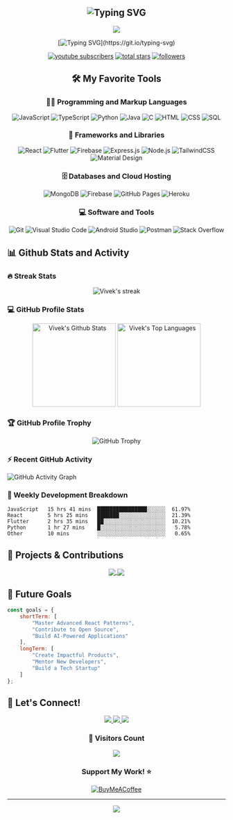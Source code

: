 <h2 align="center">
  <img src="https://readme-typing-svg.demolab.com?font=Fira+Code&size=30&duration=3000&pause=1000&color=F7F7F7&center=true&vCenter=true&repeat=false&width=435&lines=Welcome+to+my+Profile!;I'm+Vivek+Chavda" alt="Typing SVG" />
</h2>

<p align="center">
  <a href="https://github.com/DenverCoder1/readme-typing-svg">
    <img src="https://readme-typing-svg.demolab.com?font=Fira+Code&duration=4000&pause=1000&color=2AA889&center=true&vCenter=true&width=435&lines=Software+Developer;Full+Stack+Developer;Mobile+App+Developer;Always+learning+new+things" />
  </a>
</p>

<div align="center">
  
  [![Typing SVG](https://readme-typing-svg.demolab.com?font=Fira+Code&size=18&duration=2000&pause=1000&color=2AA889&multiline=true&width=435&height=80&lines=4%2B+years+of+coding+experience;Passionate+about+Innovation;Let's+create+something+amazing+together!)](https://git.io/typing-svg)
</div>

<!-- Social badges section -->
<p align="center">
  <a href="https://www.youtube.com/c/YourChannel">
    <img alt="youtube subscribers" title="Subscribe to my YouTube channel" src="https://custom-icon-badges.demolab.com/youtube/channel/subscribers/UC2WHjPDvbE6O328n17ZGcfg?color=%23E05D44&label=SUBSCRIBE&logo=video&logoColor=white&style=for-the-badge&labelColor=CE4630"/></a> 
  <a href="https://github.com/vivekchavda1374?tab=repositories&sort=stargazers">
    <img alt="total stars" title="Total stars on GitHub" src="https://custom-icon-badges.demolab.com/github/stars/vivekchavda1374?color=55960c&style=for-the-badge&labelColor=488207&logo=star"/></a>
  <a href="https://github.com/vivekchavda1374?tab=followers">
    <img alt="followers" title="Follow me on Github" src="https://custom-icon-badges.demolab.com/github/followers/vivekchavda1374?color=236ad3&labelColor=1155ba&style=for-the-badge&logo=person-add&label=Follow&logoColor=white"/></a>
</p>

<!-- Some badges are from https://github.com/Ileriayo/markdown-badges -->
<div align="center">
  
## 🛠️ My Favorite Tools

### 👨‍💻 Programming and Markup Languages

<p>
    <img alt="JavaScript" src="https://img.shields.io/badge/JavaScript-F7DF1E.svg?logo=javascript&logoColor=black">
    <img alt="TypeScript" src="https://img.shields.io/badge/TypeScript-007ACC.svg?logo=typescript&logoColor=white">
    <img alt="Python" src="https://img.shields.io/badge/Python-14354C.svg?logo=python&logoColor=white">
    <img alt="Java" src="https://custom-icon-badges.demolab.com/badge/Java-007396.svg?logo=java&logoColor=white">
    <img alt="C" src="https://custom-icon-badges.demolab.com/badge/C-03599C.svg?logo=c-in-hexagon&logoColor=white">
    <img alt="HTML" src="https://img.shields.io/badge/HTML-E34F26.svg?logo=html5&logoColor=white">
    <img alt="CSS" src="https://img.shields.io/badge/CSS-1572B6.svg?logo=css3&logoColor=white">
    <img alt="SQL" src="https://custom-icon-badges.demolab.com/badge/SQL-025E8C.svg?logo=database&logoColor=white">
</p>

### 🧰 Frameworks and Libraries

<p>
    <img alt="React" src="https://img.shields.io/badge/React-20232a.svg?logo=react&logoColor=%2361DAFB">
    <img alt="Flutter" src="https://img.shields.io/badge/Flutter-02569B.svg?logo=flutter&logoColor=white">
    <img alt="Firebase" src="https://img.shields.io/badge/Firebase-FDA717.svg?logo=firebase&logoColor=black">
    <img alt="Express.js" src="https://img.shields.io/badge/Express.js-404d59.svg?logo=express&logoColor=white">
    <img alt="Node.js" src="https://img.shields.io/badge/Node.js-43853D.svg?logo=node.js&logoColor=white">
    <img alt="TailwindCSS" src="https://img.shields.io/badge/TailwindCSS-38B2AC.svg?logo=tailwind-css&logoColor=white">
    <img alt="Material Design" src="https://img.shields.io/badge/Material%20Design-0081CB.svg?logo=material-design&logoColor=white">
</p>

### 🗄️ Databases and Cloud Hosting

<p>
    <img alt="MongoDB" src="https://img.shields.io/badge/MongoDB-4ea94b.svg?logo=mongodb&logoColor=white">
    <img alt="Firebase" src="https://img.shields.io/badge/Firebase-FF6F00.svg?logo=firebase&logoColor=white">
    <img alt="GitHub Pages" src="https://img.shields.io/badge/GitHub%20Pages-327FC7.svg?logo=github&logoColor=white">
    <img alt="Heroku" src="https://img.shields.io/badge/Heroku-430098.svg?logo=heroku&logoColor=white">
</p>

### 💻 Software and Tools

<p>
    <img alt="Git" src="https://img.shields.io/badge/Git-F05033.svg?logo=git&logoColor=white">
    <img alt="Visual Studio Code" src="https://img.shields.io/badge/Visual%20Studio%20Code-0078d7.svg?logo=visual-studio-code&logoColor=white">
    <img alt="Android Studio" src="https://img.shields.io/badge/Android%20Studio-008678.svg?logo=android-studio&logoColor=white">
    <img alt="Postman" src="https://img.shields.io/badge/Postman-FF6C37?logo=postman&logoColor=white">
    <img alt="Stack Overflow" src="https://img.shields.io/badge/-Stack%20Overflow-FE7A16?logo=stack-overflow&logoColor=white">
</p>
</div>

## 📊 Github Stats and Activity

### 🔥 Streak Stats

<p align="center">
  <img title="🔥 Get streak stats for your profile at git.io/streak-stats" alt="Vivek's streak" src="https://streak-stats.demolab.com/?user=vivekchavda1374&theme=monokai-metallian&hide_border=true"/>
</p>

### 💻 GitHub Profile Stats

<p align="center">
    <img alt="Vivek's Github Stats" src="https://denvercoder1-github-readme-stats.vercel.app/api/?username=vivekchavda1374&show_icons=true&include_all_commits=true&count_private=true&theme=react&hide_border=true&bg_color=1F222E&title_color=F85D7F&icon_color=F8D866" height="192px"/>
    <img alt="Vivek's Top Languages" src="https://denvercoder1-github-readme-stats.vercel.app/api/top-langs/?username=vivekchavda1374&langs_count=8&layout=compact&theme=react&hide_border=true&bg_color=1F222E&title_color=F85D7F&icon_color=F8D866" height="192px"/>
</p>

### 🏆 GitHub Profile Trophy

<p align="center">
  <img src="https://github-profile-trophy.vercel.app/?username=vivekchavda1374&theme=onedark&no-frame=true&no-bg=true&margin-w=4" alt="GitHub Trophy" />
</p>

### ⚡ Recent GitHub Activity

<img src="https://github-readme-activity-graph.vercel.app/graph?username=vivekchavda1374&bg_color=1F222E&color=F8D866&line=F85D7F&point=FFFFFF&hide_border=true" alt="GitHub Activity Graph" />

### 🎯 Weekly Development Breakdown

<!--START_SECTION:waka-->
```text
JavaScript   15 hrs 41 mins  ████████████████░░░░░░  61.97%
React        5 hrs 25 mins   ███████░░░░░░░░░░░░░░░  21.39%
Flutter      2 hrs 35 mins   ██░░░░░░░░░░░░░░░░░░░░  10.21%
Python       1 hr 27 mins    █░░░░░░░░░░░░░░░░░░░░░   5.78%
Other        10 mins         ░░░░░░░░░░░░░░░░░░░░░░   0.65%
```
<!--END_SECTION:waka-->

## 🌟 Projects & Contributions

<p align="center">
  <a href="https://github.com/vivekchavda1374/project1">
    <img align="center" src="https://github-readme-stats.vercel.app/api/pin/?username=vivekchavda1374&repo=project1&theme=react&hide_border=true&bg_color=1F222E&title_color=F85D7F&icon_color=F8D866" />
  </a>
  <a href="https://github.com/vivekchavda1374/project2">
    <img align="center" src="https://github-readme-stats.vercel.app/api/pin/?username=vivekchavda1374&repo=project2&theme=react&hide_border=true&bg_color=1F222E&title_color=F85D7F&icon_color=F8D866" />
  </a>
</p>

## 🎯 Future Goals

```javascript
const goals = {
    shortTerm: [
        "Master Advanced React Patterns",
        "Contribute to Open Source",
        "Build AI-Powered Applications"
    ],
    longTerm: [
        "Create Impactful Products",
        "Mentor New Developers",
        "Build a Tech Startup"
    ]
};
```

## 🤝 Let's Connect!

<p align="center">
  <a href="https://linkedin.com/in/vivek-chavda-018380220">
    <img src="https://img.shields.io/badge/LinkedIn-%230077B5.svg?style=for-the-badge&logo=linkedin&logoColor=white"/>
  </a>
  <a href="mailto:viveksinhchavda@gmail.com">
    <img src="https://img.shields.io/badge/Gmail-D14836?style=for-the-badge&logo=gmail&logoColor=white"/>
  </a>
  <a href="https://twitter.com/VivekChavda">
    <img src="https://img.shields.io/badge/Twitter-%231DA1F2.svg?style=for-the-badge&logo=Twitter&logoColor=white"/>
  </a>
</p>

<div align="center">
  <h3>🌟 Visitors Count</h3>
  <img src="https://profile-counter.glitch.me/vivekchavda1374/count.svg" />
  
  ### Support My Work! ⭐
  [![BuyMeACoffee](https://img.shields.io/badge/Buy%20Me%20a%20Coffee-ffdd00?style=for-the-badge&logo=buy-me-a-coffee&logoColor=black)](https://buymeacoffee.com/YourUsername)
</div>

---

<p align="center">
  <img src="https://capsule-render.vercel.app/api?type=waving&color=gradient&height=100&section=footer"/>
</p>
